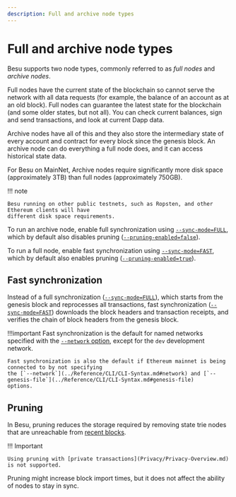 ```yaml
---
description: Full and archive node types
---
```


# Full and archive node types

Besu supports two node types, commonly referred to as _full nodes_ and _archive nodes_.

Full nodes have the current state of the blockchain so cannot serve the network with all data
requests (for example, the balance of an account as at an old block). Full nodes can guarantee the
latest state for the blockchain (and some older states, but not all). You can check current
balances, sign and send transactions, and look at current Dapp data.

Archive nodes have all of this and they also store the intermediary state of every account and
contract for every block since the genesis block.
An archive node can do everything a full node does, and it can access historical state data.

For Besu on MainNet, Archive nodes require significantly more disk space (approximately 3TB) than
full nodes (approximately 750GB).

!!! note

    Besu running on other public testnets, such as Ropsten, and other Ethereum clients will have
    different disk space requirements.

To run an archive node, enable full synchronization using
[`--sync-mode=FULL`](../Reference/CLI/CLI-Syntax.md#sync-mode), which by default also disables
pruning ([`--pruning-enabled=false`](../Reference/CLI/CLI-Syntax.md#pruning-enabled)).

To run a full node, enable fast synchronization using
[`--sync-mode=FAST`](../Reference/CLI/CLI-Syntax.md#sync-mode), which by default also enables
pruning ([`--pruning-enabled=true`](../Reference/CLI/CLI-Syntax.md#pruning-enabled)).

## Fast synchronization

Instead of a full synchronization ([`--sync-mode=FULL`](../Reference/CLI/CLI-Syntax.md#sync-mode)),
which starts from the genesis block and reprocesses all transactions, fast synchronization
([`--sync-mode=FAST`](../Reference/CLI/CLI-Syntax.md#sync-mode)) downloads the block headers and
transaction receipts, and verifies the chain of block headers from the genesis block.

!!!important
    Fast synchronization is the default for named networks specified with
    the [`--network` option](../Reference/CLI/CLI-Syntax.md#network), except for the `dev` development
    network.

    Fast synchronization is also the default if Ethereum mainnet is being connected to by not specifying
    the [`--network`](../Reference/CLI/CLI-Syntax.md#network) and [`--genesis-file`](../Reference/CLI/CLI-Syntax.md#genesis-file)
    options.

## Pruning

In Besu, pruning reduces the storage required by removing state trie nodes that are unreachable
from [recent blocks](../Reference/CLI/CLI-Syntax.md#pruning-blocks-retained).

!!! Important

    Using pruning with [private transactions](Privacy/Privacy-Overview.md) is not supported.

Pruning might increase block import times, but it does not affect the ability of nodes to stay in
sync.
